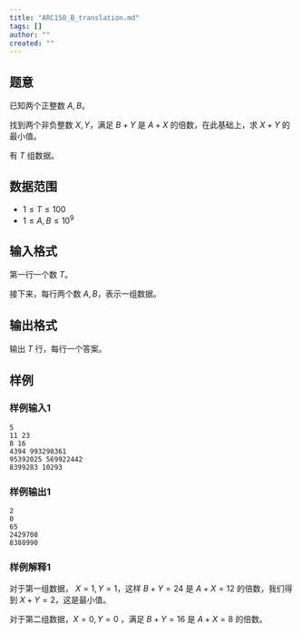 ```yaml
---
title: "ARC150_B_translation.md"
tags: []
author: ""
created: ""
---
```


## 题意 

已知两个正整数 $A,B$。

找到两个非负整数 $X,Y$，满足 $B+Y$ 是 $A+X$ 的倍数，在此基础上，求 $X+Y$ 的最小值。

有 $T$ 组数据。

## 数据范围

- $1\le T\le 100$
- $1\le A,B\le 10^9$

## 输入格式

第一行一个数 $T$。

接下来，每行两个数 $A,B$，表示一组数据。

## 输出格式

输出 $T$ 行，每行一个答案。

## 样例

### 样例输入1

```
5
11 23
8 16
4394 993298361
95392025 569922442
8399283 10293
```

### 样例输出1

```
2
0
65
2429708
8388990
```

### 样例解释1

对于第一组数据， $X=1,Y=1$，这样 $B+Y=24$ 是 $A+X=12$ 的倍数，我们得到 $X+Y=2$，这是最小值。

对于第二组数据，$X=0,Y=0$ ，满足 $B+Y=16$ 是 $A+X=8$ 的倍数。


